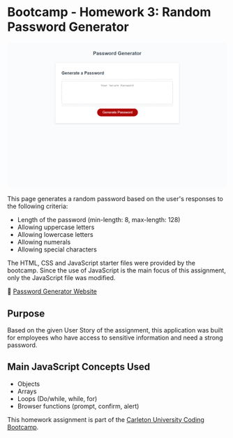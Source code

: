 # Bootcamp - Homework 3: Random Password Generator

![Random Password Generator Preview](./images/pass_generator_preview.png)

This page generates a random password based on the user's responses to the following criteria: 
- Length of the password (min-length: 8, max-length: 128)
- Allowing uppercase letters
- Allowing lowercase letters
- Allowing numerals
- Allowing special characters

The HTML, CSS and JavaScript starter files were provided by the bootcamp. Since the use of JavaScript is the main focus of this assignment, only the JavaScript file was modified.

:link: [Password Generator Website](https://angelicamapeso.github.io/bootcamp-random-pass-generator/)

## Purpose
Based on the given User Story of the assignment, this application was built for employees who have access to sensitive information and need a strong password. 

## Main JavaScript Concepts Used 
- Objects
- Arrays
- Loops (Do/while, while, for)
- Browser functions (prompt, confirm, alert)

This homework assignment is part of the [Carleton University Coding Bootcamp](https://bootcamp.carleton.ca/).








